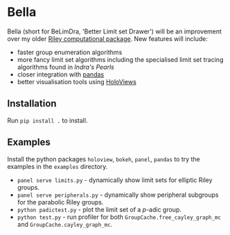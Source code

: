 Bella
=====

Bella (short for BeLimDra, 'Better Limit set Drawer') will be an improvement over my
older [Riley computational package](https://github.com/aelzenaar/riley). New features will include:

 - faster group enumeration algorithms
 - more fancy limit set algorithms including the specialised limit set tracing algorithms found in _Indra's Pearls_
 - closer integration with [pandas](https://pandas.pydata.org/)
 - better visualisation tools using [HoloViews](https://holoviews.org/)

Installation
------------
Run `pip install .` to install.

Examples
--------
Install the python packages `holoview`, `bokeh`, `panel`, `pandas` to try the examples in the `examples` directory.

 - `panel serve limits.py` - dynamically show limit sets for elliptic Riley groups.
 - `panel serve peripherals.py` - dynamically show peripheral subgroups for the parabolic Riley groups.
 - `python padictest.py` - plot the limit set of a $`p`$-adic group.
 - `python test.py` - run profiler for both `GroupCache.free_cayley_graph_mc` and `GroupCache.cayley_graph_mc`.


